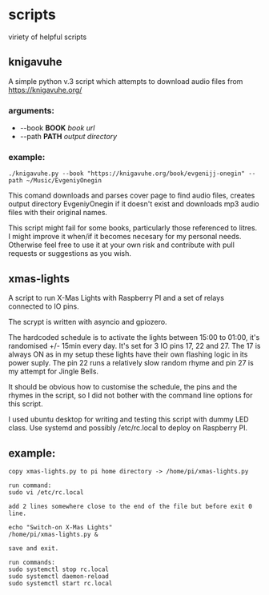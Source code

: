 # scripts
viriety of helpful scripts

## knigavuhe

A simple python v.3 script which attempts to download audio files from 
https://knigavuhe.org/

### arguments:
-  --book __BOOK__  _book url_
-  --path __PATH__  _output directory_

### example:
```
./knigavuhe.py --book "https://knigavuhe.org/book/evgenijj-onegin" --path ~/Music/EvgeniyOnegin
```
This comand downloads and parses cover page to find audio files, creates output directory EvgeniyOnegin if it doesn't exist and downloads mp3 audio files with their original names.

This script might fail for some books, particularly those referenced to litres. I might improve it when/if it becomes necesary for my personal needs. Otherwise feel free to use it at your own risk and contribute with pull requests or suggestions as you wish.


## xmas-lights

A script to run X-Mas Lights with Raspberry PI and a set of relays connected to IO pins.

The scrypt is written with asyncio and gpiozero.

The hardcoded schedule is to activate the lights between 15:00 to 01:00, it's randomised +/- 15min every day. It's set for 3 IO pins 17, 22 and 27. The 17 is always ON as in my setup these lights have their own flashing logic in its power suply. The pin 22 runs a relatively slow random rhyme and pin 27 is my attempt for Jingle Bells.

It should be obvious how to customise the schedule, the pins and the rhymes in the script, so I did not bother with the command line options for this script.

I used ubuntu desktop for writing and testing this script with dummy LED class. Use systemd and possibly /etc/rc.local to deploy on Raspberry PI.

## example:
```
copy xmas-lights.py to pi home directory -> /home/pi/xmas-lights.py

run command:
sudo vi /etc/rc.local

add 2 lines somewhere close to the end of the file but before exit 0 line.

echo "Switch-on X-Mas Lights"
/home/pi/xmas-lights.py &

save and exit.

run commands:
sudo systemctl stop rc.local
sudo systemctl daemon-reload
sudo systemctl start rc.local
```
